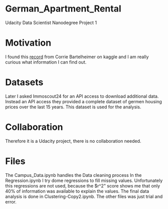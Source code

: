 # German_Apartment_Rental
Udacity Data Scientist Nanodegree Project 1

# Motivation
I found this [record](https://www.kaggle.com/corrieaar/apartment-rental-offers-in-germany) from Corrie Bartelheimer on kaggle and I am really curious what information I can find out.

# Datasets
Later I asked Immoscout24 for an API access to download additional data. Instead an API access
they provided a complete dataset of germen housing prices over the last 15 years.
This dataset is used for the analysis.

# Collaboration
Therefore it is a Udacity project, there is no collaboration needed.

# Files
The Campus_Data.ipynb handles the Data cleaning process
In the Regression.ipynb I try dome regressions to fill missing values.
Unfortunately this regressions are not used, because the $r^2" score shows me that
only 40% of information was available to explain the values.
The final data analysis is done in Clustering-Copy2.ipynb. The other files
was just trial and error. 
